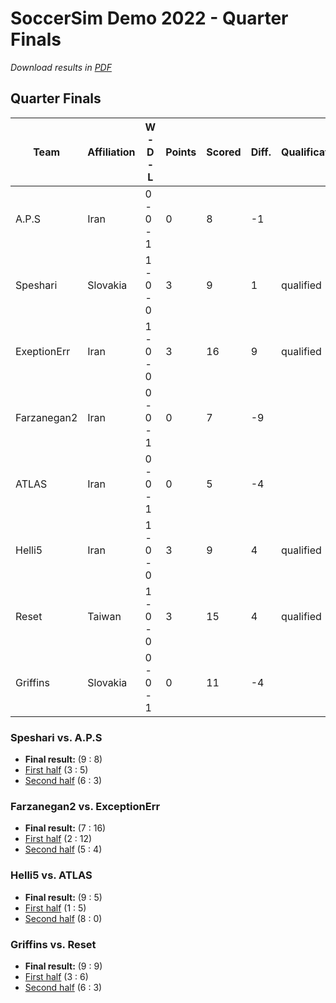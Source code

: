 # SoccerSim Demo 2022 - Quarter Finals

_Download results in [PDF](pdfs/demo-quarter-finals.pdf)_

## Quarter Finals
|Team       |Affiliation|W - D - L|Points|Scored|Diff.|Qualification|
|-----------|-----------|---------|------|------|-----|-------------|
|A.P.S      |Iran       |0 - 0 - 1|0     |8     |-1   |             |
|Speshari   |Slovakia   |1 - 0 - 0|3     |9     |1    |qualified    |
|ExeptionErr|Iran       |1 - 0 - 0|3     |16    |9    |qualified    |
|Farzanegan2|Iran       |0 - 0 - 1|0     |7     |-9   |             |
|ATLAS      |Iran       |0 - 0 - 1|0     |5     |-4   |             |
| Helli5    |Iran       |1 - 0 - 0|3     |9     |4    | qualified   |
| Reset     |Taiwan     |1 - 0 - 0|3     |15    |4    | qualified   |
| Griffins  |Slovakia   |0 - 0 - 1|0     |11    |-4   |             |

### Speshari vs. A.P.S
- **Final result:** (9 : 8)
- [First half](https://robocupjuniortc.github.io/rcj-demo-2022-soccer-sim-outputs/sim2d_2_qf1-1/sim2d_2_qf1_-_1_-_A.P-new.html) (3 : 5)
- [Second half](https://robocupjuniortc.github.io/rcj-demo-2022-soccer-sim-outputs/sim2d_2_qf1-2/sim2d_2_qf1_-_2_-_Speshari_vs_A.P-new.html) (6 : 3)


### Farzanegan2 vs. ExceptionErr
- **Final result:** (7 : 16)
- [First half](https://robocupjuniortc.github.io/rcj-demo-2022-soccer-sim-outputs/sim2d_2_qf2-1/sim2d_2_qf2_-_1_-_ExceptionErr_vs_Farzanegan2-20220313T161523-new.html) (2 : 12)
- [Second half](https://robocupjuniortc.github.io/rcj-demo-2022-soccer-sim-outputs/sim2d_2_qf2-2/sim2d_2_qf2_-_2_-_Farzanegan2_vs_ExceptionErr-20220313T164526-new.html) (5 : 4)


### Helli5 vs. ATLAS
- **Final result:** (9 : 5)
- [First half](https://robocupjuniortc.github.io/rcj-demo-2022-soccer-sim-outputs/sim2d_2_qf3-1/sim2d_2_qf3_-_1_-_ATLAS_vs_Helli5-20220313T171552-new.html) (1 : 5)
- [Second half](https://robocupjuniortc.github.io/rcj-demo-2022-soccer-sim-outputs/sim2d_2_qf3-2/sim2d_2_qf3_-_2_-_Helli5_vs_ATLAS-20220313T174624-new.html) (8 : 0)


### Griffins vs. Reset
- **Final result:** (9 : 9)
- [First half](https://robocupjuniortc.github.io/rcj-demo-2022-soccer-sim-outputs/sim2d_2_qf4-1/sim2d_2_qf4_-_1_-_Reset_vs_Griffins-20220313T181639-new.html) (3 : 6)
- [Second half](https://robocupjuniortc.github.io/rcj-demo-2022-soccer-sim-outputs/sim2d_2_qf4-2/sim2d_2_qf4_-_2_-_Griffins_vs_Reset-20220313T184552-new.html) (6 : 3)

